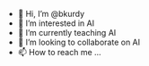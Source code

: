 - 👋 Hi, I’m @bkurdy
- 👀 I’m interested in AI
- 🌱 I’m currently teaching AI
- 💞️ I’m looking to collaborate on AI
- 📫 How to reach me ...

<!---
bkurdy/bkurdy is a ✨ special ✨ repository because its `README.md` (this file) appears on your GitHub profile.
You can click the Preview link to take a look at your changes.
--->
